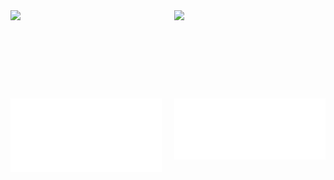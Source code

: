 <div style="display: grid; grid-template-columns: repeat(2, 1fr); grid-template-rows: repeat(2, 1fr); grid-gap: 20px; justify-items: center; align-items: center;">
  <div style="width: 100%; height: 100%; overflow: hidden;"><img src="https://raw.githubusercontent.com/Hershit-shukla/Hershit-shukla/main/github-metrics.svg" style="max-width: 100%; max-height: 100%;"></div>
  <div style="width: 100%; height: 100%; overflow: hidden;"><img src="https://raw.githubusercontent.com/Hershit-shukla/Hershit-shukla/main/metrics.plugin.isocalendar.fullyear.svg" style="max-width: 100%; max-height: 100%;"></div>
  <div style="width: 100%; height: 100%; overflow: hidden;"><img src="/metrics.plugin.repositories.pinned.svg" style="max-width: 100%; max-height: 100%;"></div>
  <div style="width: 100%; height: 100%; overflow: hidden;"><img src="/metrics.plugin.activity.svg" style="max-width: 100%; max-height: 100%;"></div>
</div>
